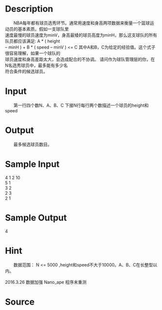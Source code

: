
# Description

<div class="content"><p>　　NBA每年都有球员选秀环节。通常用速度和身高两项数据来衡量一个篮球运动员的基本素质。假如一支球队里<br/>
速度最慢的球员速度为minV，身高最矮的球员高度为minH，那么这支球队的所有队员都应该满足: A * ( height <br/>
– minH ) + B * ( speed – minV ) &lt;= C 其中A和B，C为给定的经验值。这个式子很容易理解，如果一个球队的<br/>
球员速度和身高差距太大，会造成配合的不协调。 请问作为球队管理层的你，在N名选秀球员中，最多能有多少名<br/>
符合条件的候选球员。</p></div>

# Input

<div class="content"><p>　　第一行四个数N、A、B、C 下接N行每行两个数描述一个球员的height和speed</p></div>

# Output

<div class="content"><p>　　最多候选球员数目。</p></div>

# Sample Input

<div class="content"><span class="sampledata">4 1 2 10<br/>
5 1<br/>
3 2<br/>
2 3<br/>
2 1</span></div>

# Sample Output

<div class="content"><span class="sampledata">4</span></div>

# Hint

<div class="content"><p></p><p>　　数据范围： N &lt;= 5000 ,height和speed不大于10000。A、B、C在长整型以内。<br/><br/>
2016.3.26 数据加强 Nano_ape 程序未重测</p><p></p></div>

# Source

<div class="content"><p><a href="problemset.php?search="></a></p></div>

